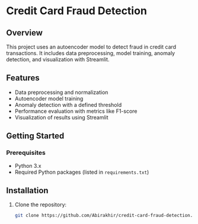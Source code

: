 # Credit Card Fraud Detection

## Overview
This project uses an autoencoder model to detect fraud in credit card transactions. It includes data preprocessing, model training, anomaly detection, and visualization with Streamlit.

## Features
- Data preprocessing and normalization
- Autoencoder model training
- Anomaly detection with a defined threshold
- Performance evaluation with metrics like F1-score
- Visualization of results using Streamlit

## Getting Started

### Prerequisites
- Python 3.x
- Required Python packages (listed in `requirements.txt`)

## Installation
1. Clone the repository:
   ```bash
   git clone https://github.com/Abirakhir/credit-card-fraud-detection.git
   
